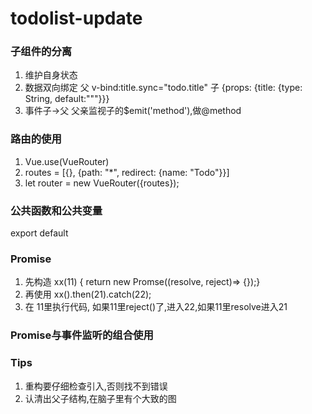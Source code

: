 # todolist-update
### 子组件的分离
1. 维护自身状态
2. 数据双向绑定 父 v-bind:title.sync="todo.title"
            子 {props: {title: {type: String, default:"""}}}
3. 事件子->父 父亲监视子的$emit('method'),做@method

### 路由的使用
1. Vue.use(VueRouter)
2. routes = [{}, {path: "*", redirect: {name: "Todo"}}]
3. let router = new VueRouter({routes});

### 公共函数和公共变量
export default

### Promise
1. 先构造 xx(11) { return new Promse((resolve, reject)=> {});}
2. 再使用 xx().then(21).catch(22);
3. 在 11里执行代码, 如果11里reject()了,进入22,如果11里resolve进入21

### Promise与事件监听的组合使用

### Tips
1. 重构要仔细检查引入,否则找不到错误
2. 认清出父子结构,在脑子里有个大致的图
